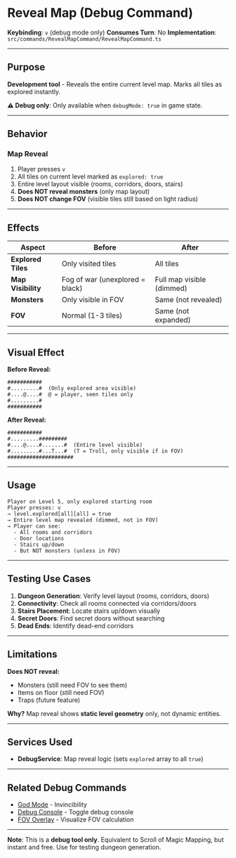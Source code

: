 # Reveal Map (Debug Command)

**Keybinding**: `v` (debug mode only)
**Consumes Turn**: No
**Implementation**: `src/commands/RevealMapCommand/RevealMapCommand.ts`

---

## Purpose

**Development tool** - Reveals the entire current level map. Marks all tiles as explored instantly.

**⚠️ Debug only**: Only available when `debugMode: true` in game state.

---

## Behavior

### Map Reveal
1. Player presses `v`
2. All tiles on current level marked as `explored: true`
3. Entire level layout visible (rooms, corridors, doors, stairs)
4. **Does NOT reveal monsters** (only map layout)
5. **Does NOT change FOV** (visible tiles still based on light radius)

---

## Effects

| Aspect | Before | After |
|--------|--------|-------|
| **Explored Tiles** | Only visited tiles | All tiles |
| **Map Visibility** | Fog of war (unexplored = black) | Full map visible (dimmed) |
| **Monsters** | Only visible in FOV | Same (not revealed) |
| **FOV** | Normal (1-3 tiles) | Same (not expanded) |

---

## Visual Effect

**Before Reveal:**
```
###########
#.........#  (Only explored area visible)
#....@....#  @ = player, seen tiles only
#.........#
###########
```

**After Reveal:**
```
###########
#.........#########
#....@....#.......#  (Entire level visible)
#.........#...T...#  (T = Troll, only visible if in FOV)
#####################
```

---

## Usage

```
Player on Level 5, only explored starting room
Player presses: v
→ level.explored[all][all] = true
→ Entire level map revealed (dimmed, not in FOV)
→ Player can see:
  - All rooms and corridors
  - Door locations
  - Stairs up/down
  - But NOT monsters (unless in FOV)
```

---

## Testing Use Cases

1. **Dungeon Generation**: Verify level layout (rooms, corridors, doors)
2. **Connectivity**: Check all rooms connected via corridors/doors
3. **Stairs Placement**: Locate stairs up/down visually
4. **Secret Doors**: Find secret doors without searching
5. **Dead Ends**: Identify dead-end corridors

---

## Limitations

**Does NOT reveal:**
- Monsters (still need FOV to see them)
- Items on floor (still need FOV)
- Traps (future feature)

**Why?** Map reveal shows **static level geometry** only, not dynamic entities.

---

## Services Used

- **DebugService**: Map reveal logic (sets `explored` array to all `true`)

---

## Related Debug Commands

- [God Mode](./debug-godmode.md) - Invincibility
- [Debug Console](./debug-console.md) - Toggle debug console
- [FOV Overlay](./debug-fov.md) - Visualize FOV calculation

---

**Note**: This is a **debug tool only**. Equivalent to Scroll of Magic Mapping, but instant and free. Use for testing dungeon generation.
